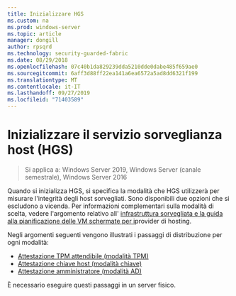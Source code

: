 ```yaml
---
title: Inizializzare HGS
ms.custom: na
ms.prod: windows-server
ms.topic: article
manager: dongill
author: rpsqrd
ms.technology: security-guarded-fabric
ms.date: 08/29/2018
ms.openlocfilehash: 07c40b1da829239dda5210dde0dabe485f659ae0
ms.sourcegitcommit: 6aff3d88ff22ea141a6ea6572a5ad8dd6321f199
ms.translationtype: MT
ms.contentlocale: it-IT
ms.lasthandoff: 09/27/2019
ms.locfileid: "71403589"
---
```

# <a name="initialize-the-host-guardian-service-hgs"></a>Inizializzare il servizio sorveglianza host (HGS)

>Si applica a: Windows Server 2019, Windows Server (canale semestrale), Windows Server 2016

Quando si inizializza HGS, si specifica la modalità che HGS utilizzerà per misurare l'integrità degli host sorvegliati. Sono disponibili due opzioni che si escludono a vicenda. Per informazioni complementari sulla modalità di scelta, vedere l'argomento relativo all' [infrastruttura sorvegliata e la guida alla pianificazione delle VM schermate per i](guarded-fabric-planning-for-hosters.md)provider di hosting.

Negli argomenti seguenti vengono illustrati i passaggi di distribuzione per ogni modalità:

- [Attestazione TPM attendibile (modalità TPM)](guarded-fabric-initialize-hgs-tpm-mode.md)
- [Attestazione chiave host (modalità chiave)](guarded-fabric-initialize-hgs-key-mode.md)
- [Attestazione amministratore (modalità AD)](guarded-fabric-initialize-hgs-ad-mode.md)

È necessario eseguire questi passaggi in un server fisico.